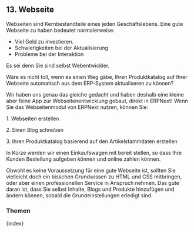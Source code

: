 ## 13. Webseite

Webseiten sind Kernbestandteile eines jeden Geschäftslebens. Eine gute Webseite zu haben bedeutet normalerweise:

* Viel Geld zu investieren.
* Schwierigkeiten bei der Aktualisierung
* Probleme bei der Interaktion

Es sei denn Sie sind selbst Webentwickler.

Wäre es nicht toll, wenn es einen Weg gäbe, Ihren Produktkatalog auf Ihrer Webseite automatisch aus dem ERP-System aktualiseren zu können?

Wir haben uns genau das gleiche gedacht und haben deshalb eine kleine aber feine App zur Webseitenentwicklung gebaut, direkt in ERPNext! Wenn Sie das Webseitenmodul von ERPNext nutzen, können Sie:

1\. Webseiten erstellen

2\. Einen Blog schreiben

3\. Ihren Produktkatalog basierend auf den Artikelstammdaten erstellen 

In Kürze werden wir einen Einkaufswagen mit bereit stellen, so dass Ihre Kunden Bestellung aufgeben können und online zahlen können.

Obwohl es keine Voraussetzung für eine gute Webseite ist, sollten Sie vielleicht doch ein bisschen Grundwissen zu HTML und CSS mitbringen, oder aber einen professionellen Service in Anspruch nehmen. Das gute daran ist, dass Sie selbst Inhalte, Blogs und Produkte hinzufügen und ändern können, sobald die Grundeinstellungen erledigt sind.

### Themen

{index}
